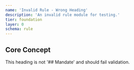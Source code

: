 ```yaml
---
name: 'Invalid Rule - Wrong Heading'
description: 'An invalid rule module for testing.'
tier: foundation
layer: 0
schema: rule
---
```


## Core Concept

This heading is not '## Mandate' and should fail validation.
